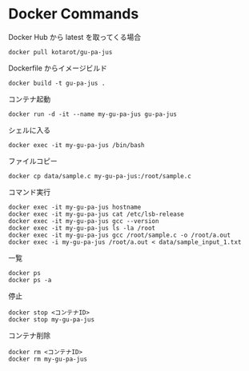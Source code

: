 # Docker Commands

Docker Hub から latest を取ってくる場合
```
docker pull kotarot/gu-pa-jus
```

Dockerfile からイメージビルド
```
docker build -t gu-pa-jus .
```

コンテナ起動
```
docker run -d -it --name my-gu-pa-jus gu-pa-jus
```

シェルに入る
```
docker exec -it my-gu-pa-jus /bin/bash
```

ファイルコピー
```
docker cp data/sample.c my-gu-pa-jus:/root/sample.c
```

コマンド実行
```
docker exec -it my-gu-pa-jus hostname
docker exec -it my-gu-pa-jus cat /etc/lsb-release
docker exec -it my-gu-pa-jus gcc --version
docker exec -it my-gu-pa-jus ls -la /root
docker exec -it my-gu-pa-jus gcc /root/sample.c -o /root/a.out
docker exec -i my-gu-pa-jus /root/a.out < data/sample_input_1.txt
```

一覧
```
docker ps
docker ps -a
```

停止
```
docker stop <コンテナID>
docker stop my-gu-pa-jus
```

コンテナ削除
```
docker rm <コンテナID>
docker rm my-gu-pa-jus
```
